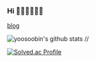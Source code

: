 ### Hi 👩🏻‍💻👩🏻‍💻





<a href='https://ysbstudy.tistory.com/'>blog</a>

![yoosoobin's github stats](https://github-readme-stats.vercel.app/api?username=yoosoobin&show_icons=true) //


[![Solved.ac Profile](http://mazassumnida.wtf/api/v2/generate_badge?boj=dbqhrska1)](https://solved.ac/dbqhrska1/)
